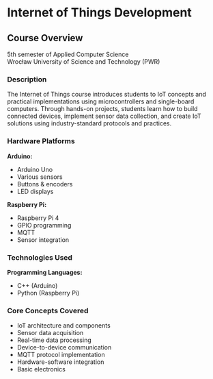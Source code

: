 # Internet of Things Development

## Course Overview
5th semester of Applied Computer Science  
Wrocław University of Science and Technology (PWR)

### Description
The Internet of Things course introduces students to IoT concepts and practical implementations using microcontrollers and single-board computers. Through hands-on projects, students learn how to build connected devices, implement sensor data collection, and create IoT solutions using industry-standard protocols and practices.

### Hardware Platforms
**Arduino:**
- Arduino Uno
- Various sensors
- Buttons & encoders
- LED displays

**Raspberry Pi:**
- Raspberry Pi 4
- GPIO programming
- MQTT
- Sensor integration

### Technologies Used
**Programming Languages:**
- C++ (Arduino)
- Python (Raspberry Pi)


### Core Concepts Covered
- IoT architecture and components
- Sensor data acquisition
- Real-time data processing
- Device-to-device communication
- MQTT protocol implementation
- Hardware-software integration
- Basic electronics

